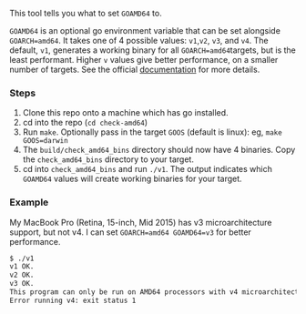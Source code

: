 This tool tells you what to set `GOAMD64` to. 

`GOAMD64` is an optional go environment variable that can be set alongside `GOARCH=amd64`. 
It takes one of 4 possible values: `v1`,`v2`, `v3`, and `v4`. 
The default, `v1`, generates a working binary for all `GOARCH=amd64`targets, but is the least performant. 
Higher `v` values give better performance, on a smaller number of targets. See the official [documentation](https://github.com/golang/go/wiki/MinimumRequirements#microarchitecture-support) for more details.

### Steps
1. Clone this repo onto a machine which has go installed.
2. cd into the repo (`cd check-amd64`)
3. Run `make`. Optionally pass in the target `GOOS` (default is linux): eg, `make GOOS=darwin`
4. The `build/check_amd64_bins` directory should now have 4 binaries. Copy the `check_amd64_bins` directory to your target.
5. cd into `check_amd64_bins` and run `./v1`. The output indicates which `GOAMD64` values will create working binaries for your target. 
   

### Example
My MacBook Pro (Retina, 15-inch, Mid 2015) has v3 microarchitecture support, but not 
v4. I can set `GOARCH=amd64 GOAMD64=v3` for  better performance.
```bash
$ ./v1 
v1 OK.
v2 OK.
v3 OK.
This program can only be run on AMD64 processors with v4 microarchitecture support.
Error running v4: exit status 1
```

